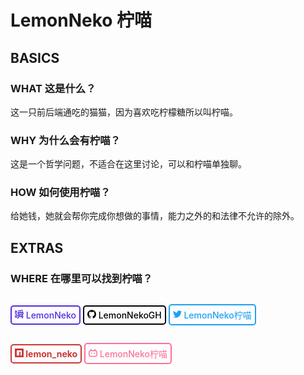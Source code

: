 # LemonNeko 柠喵
## BASICS
### WHAT 这是什么？
这一只前后端通吃的猫猫，因为喜欢吃柠檬糖所以叫柠喵。

### WHY 为什么会有柠喵？
这是一个哲学问题，不适合在这里讨论，可以和柠喵单独聊。

### HOW 如何使用柠喵？
给她钱，她就会帮你完成你想做的事情，能力之外的和法律不允许的除外。

## EXTRAS
### WHERE 在哪里可以找到柠喵？

<!--Matataki-->
<a href="https://matataki.io/user/7105" target="_blank" style="text-decoration:none;">
<p style="border:#542de0 2px solid;padding:5px;display:inline-block;border-radius:5px;font-weight:500">
<svg width="14" xmlns="http://www.w3.org/2000/svg" width="14" viewBox="0 0 207 213" id="icon-matataki"><g><path stroke="#542de0" stroke-width="20" stroke-linecap="round" stroke-linejoin="round" d="M12 31.75l30-.5M92 113.5h30M142 114.5h49M131 165.5h66M75 73.5h118M81 25c20.549-.888 38.316-2.4 53.3-4.536C149.285 18.328 164.185 14.84 179 10M38 83.5h8M93 51l4 8M96 147l8 6M130 46l5 10M182 39l-15 27M95 100c-4.544 10.74-8.347 18.7-11.41 23.882C80.53 129.065 75.666 135.771 69 144M123 114c-3.07 13.34-8.016 26.132-14.837 38.376-5.665 10.167-15.55 28.427-35.814 42.826-6.14 4.362-11.256 6.962-15.349 7.798M12 113.75l30-.5M42 176.5H11M11.5 33v52M42.5 32v26M74.5 74v16M10.5 144v32M148.5 142v10M42.5 114v62M175.5 102v101"></path><path stroke="#542de0" stroke-width="20" stroke-linecap="round" stroke-linejoin="round" d="M193.5 74v16"></path></g></svg>
<span style="color:#542de0;line-height:16px">LemonNeko</span>
</p>
</a>

<!--GitHub-->
<a href="https://github.com/LemonNekoGH" target="_blank" style="text-decoration:none;">
<p  style="border:black 2px solid;padding:5px;display:inline-block;border-radius:5px;font-weight:500">
<svg width="14" xmlns="http://www.w3.org/2000/svg" role="img" viewBox="0 0 24 24"><title>GitHub icon</title><path d="M12 .297c-6.63 0-12 5.373-12 12 0 5.303 3.438 9.8 8.205 11.385.6.113.82-.258.82-.577 0-.285-.01-1.04-.015-2.04-3.338.724-4.042-1.61-4.042-1.61C4.422 18.07 3.633 17.7 3.633 17.7c-1.087-.744.084-.729.084-.729 1.205.084 1.838 1.236 1.838 1.236 1.07 1.835 2.809 1.305 3.495.998.108-.776.417-1.305.76-1.605-2.665-.3-5.466-1.332-5.466-5.93 0-1.31.465-2.38 1.235-3.22-.135-.303-.54-1.523.105-3.176 0 0 1.005-.322 3.3 1.23.96-.267 1.98-.399 3-.405 1.02.006 2.04.138 3 .405 2.28-1.552 3.285-1.23 3.285-1.23.645 1.653.24 2.873.12 3.176.765.84 1.23 1.91 1.23 3.22 0 4.61-2.805 5.625-5.475 5.92.42.36.81 1.096.81 2.22 0 1.606-.015 2.896-.015 3.286 0 .315.21.69.825.57C20.565 22.092 24 17.592 24 12.297c0-6.627-5.373-12-12-12"/></svg>
<span style="color:black">LemonNekoGH</span>
</p>
</a>

<!--Twitter-->
<a href="https://twitter.com/lemon_neko_cn" target="_blank" style="text-decoration:none;">
<p  style="border:rgba(29,161,242,1.00) 2px solid;padding:5px;display:inline-block;border-radius:5px;font-weight:500">
<svg width="14" fill="rgba(29,161,242,1.00)" xmlns="http://www.w3.org/2000/svg" role="img" viewBox="0 0 24 24"><path d="M23.953 4.57a10 10 0 01-2.825.775 4.958 4.958 0 002.163-2.723c-.951.555-2.005.959-3.127 1.184a4.92 4.92 0 00-8.384 4.482C7.69 8.095 4.067 6.13 1.64 3.162a4.822 4.822 0 00-.666 2.475c0 1.71.87 3.213 2.188 4.096a4.904 4.904 0 01-2.228-.616v.06a4.923 4.923 0 003.946 4.827 4.996 4.996 0 01-2.212.085 4.936 4.936 0 004.604 3.417 9.867 9.867 0 01-6.102 2.105c-.39 0-.779-.023-1.17-.067a13.995 13.995 0 007.557 2.209c9.053 0 13.998-7.496 13.998-13.985 0-.21 0-.42-.015-.63A9.935 9.935 0 0024 4.59z"/></svg>
<span style="color:rgba(29,161,242,1.00)">LemonNeko柠喵</span>
</p>
</a>
<!--NPM-->
<a style="text-decoration:none;" href="https://www.npmjs.com/~lemon_neko" target="_blank">
<p style="border:#cb3837 2px solid;padding:5px;display:inline-block;border-radius:5px;font-weight:700">
<svg width="14" fill="#cb3837" xmlns="http://www.w3.org/2000/svg" role="img" viewBox="0 0 24 24"><path d="M1.763 0C.786 0 0 .786 0 1.763v20.474C0 23.214.786 24 1.763 24h20.474c.977 0 1.763-.786 1.763-1.763V1.763C24 .786 23.214 0 22.237 0zM5.13 5.323l13.837.019-.009 13.836h-3.464l.01-10.382h-3.456L12.04 19.17H5.113z"/></svg>
<span style="color:#cb3837">lemon_neko</span>
</p>
</a>
<!--BiliBili-->
<a style="text-decoration:none;" href="https://space.bilibili.com/5325421" target="_blank">
<p style="border:#fc7299 2px solid;padding:5px;display:inline-block;border-radius:5px;font-weight:500;">
<svg width="14" fill="#fc7299" xmlns="http://www.w3.org/2000/svg" role="img" viewBox="0 0 24 24"><path d="M17.813 4.653h.854c1.51.054 2.769.578 3.773 1.574 1.004.995 1.524 2.249 1.56 3.76v7.36c-.036 1.51-.556 2.769-1.56 3.773s-2.262 1.524-3.773 1.56H5.333c-1.51-.036-2.769-.556-3.773-1.56S.036 18.858 0 17.347v-7.36c.036-1.511.556-2.765 1.56-3.76 1.004-.996 2.262-1.52 3.773-1.574h.774l-1.174-1.12a1.234 1.234 0 0 1-.373-.906c0-.356.124-.658.373-.907l.027-.027c.267-.249.573-.373.92-.373.347 0 .653.124.92.373L9.653 4.44c.071.071.134.142.187.213h4.267a.836.836 0 0 1 .16-.213l2.853-2.747c.267-.249.573-.373.92-.373.347 0 .662.151.929.4.267.249.391.551.391.907 0 .355-.124.657-.373.906zM5.333 7.24c-.746.018-1.373.276-1.88.773-.506.498-.769 1.13-.786 1.894v7.52c.017.764.28 1.395.786 1.893.507.498 1.134.756 1.88.773h13.334c.746-.017 1.373-.275 1.88-.773.506-.498.769-1.129.786-1.893v-7.52c-.017-.765-.28-1.396-.786-1.894-.507-.497-1.134-.755-1.88-.773zM8 11.107c.373 0 .684.124.933.373.25.249.383.569.4.96v1.173c-.017.391-.15.711-.4.96-.249.25-.56.374-.933.374s-.684-.125-.933-.374c-.25-.249-.383-.569-.4-.96V12.44c0-.373.129-.689.386-.947.258-.257.574-.386.947-.386zm8 0c.373 0 .684.124.933.373.25.249.383.569.4.96v1.173c-.017.391-.15.711-.4.96-.249.25-.56.374-.933.374s-.684-.125-.933-.374c-.25-.249-.383-.569-.4-.96V12.44c.017-.391.15-.711.4-.96.249-.249.56-.373.933-.373Z"/></svg>
<span style="color:#fc7299">LemonNeko柠喵</span>
</p>
</a>

